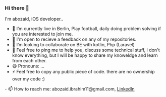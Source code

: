 ### Hi there 👋



I'm abozaid, iOS developer..


- 🔭  I’m currently live in Berlin, Play football, daily doing problem solving if you are interested to join me.
- 🌱  I'm open to recieve a feedback on any of my repositories.
- 👯  I’m looking to collaborate on BE with kotlin, Php (Laravel)
- 💬  Feel free to ping me to help you, discuss some technical stuff, I don't know everything,
but I will be happy to share my knoweldge and learn from each other.
- 😄  Pronouns: ...
- ⚡  Feel free to copy any public piece of code. there are no ownership over my code :)
<p>- 📫 How to reach me: abozaid.ibrahim11@gmail.com, <a href="https://www.linkedin.com/in/abozaid-ibrahim/">LinkedIn<a><p>



